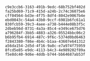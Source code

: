 
                c9e3ccb6-3163-491b-9edc-68b752bf402d
                fa25bd69-71c9-415d-a24b-2c74c36075e6
                cff04564-bd3e-4f75-8df4-8042e9067b4e
                ebd0043c-54a4-43b0-9ccf-6981b6fc61a1
                830fcb59-39c3-4aee-a738-b444e08b3f5c
                2dbeb56d-8731-4a3a-85c4-e349ce675d76
                a796284f-3bb5-4883-a326-05524bbc06c2
                b6b95fb4-6914-487c-9f6c-5374d0bd6463
                f2843380-f86e-4b4c-b1aa-43607e641312
                a56da154-2d5d-4f16-9a8c-e7a974f75959
                8fcd5e85-e9dc-4113-b4c3-4e989202f89a
                f5e8dc40-9d6e-4ddb-b744-bb64687ab53f
                